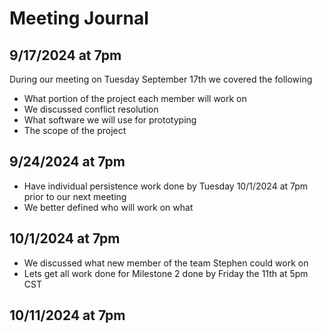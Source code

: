 # Meeting Journal

## 9/17/2024 at 7pm
During our meeting on Tuesday September 17th we covered the following
* What portion of the project each member will work on
* We discussed conflict resolution
* What software we will use for prototyping
* The scope of the project

## 9/24/2024 at 7pm
* Have individual persistence work done by Tuesday 10/1/2024 at 7pm prior to our next meeting
* We better defined who will work on what

## 10/1/2024 at 7pm
* We discussed what new member of the team Stephen could work on
* Lets get all work done for Milestone 2 done by Friday the 11th at 5pm CST

## 10/11/2024 at 7pm
